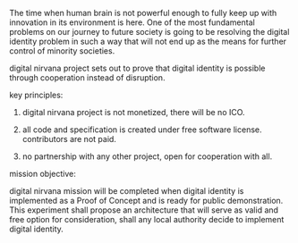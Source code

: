 The time when human brain is not powerful enough to fully keep up with innovation in its environment is here. One of the most fundamental 
problems on our journey to future society is going to be resolving the digital identity problem in such a way that will not
end up as the means for further control of minority societies.

digital nirvana project sets out to prove that digital identity is possible through cooperation instead of disruption.

key principles:

1. digital nirvana project is not monetized, there will be no ICO. 

2. all code and specification is created under free software license. contributors are not paid.

3. no partnership with any other project, open for cooperation with all.

mission objective:

digital nirvana mission will be completed when digital identity is implemented as a Proof of Concept and is ready for public demonstration.
This experiment shall propose an architecture that will serve as valid and free option for consideration, shall any local authority decide to implement digital identity. 

